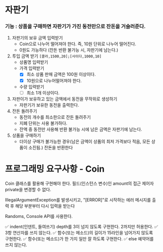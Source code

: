 # 자판기
### 기능 : 상품을 구매하면 자판기가 가진 동전만으로 잔돈을 거슬러준다.
1. 자판기의 보유 금액 입력받기
   - Coin으로 나누어 떨어져야 한다. 즉, 10원 단위로 나누어 떨어진다.
   - 0원도 가능하다 (잔돈 반환 불가능 시, 자판기에 남는다.)
2. 투입 금액 받기
   ```[콜라,1500,20];[사이다,1000,10]```
   - 상품명 입력받기
   - 가격 입력받기
     - [x] 최소 상품 판매 금액은 100원 이상이다.
     - [x] 10원으로 나누어떨어져야 한다.
   - 수량 입력받기
     - [ ] 최소 1개 이상이다.
3. 자판이가 보유하고 있는 금액에서 동전을 무작위로 생성하기
   - 자판기가 보유한 동전을 출력한다.
4. 잔돈 돌려주기
   - 동전의 개수를 최소한으로 잔돈 돌려주기
   - 지폐 단위는 사용 불가하다.
   - 잔액 중 동전만 사용해 반환 불가능 시에 남은 금액은 자판기에 남는다.
5. 상품을 구매하기
   - 더이상 구매가 불가능한 경우(남은 금액이 상품의 최저 가격보다 적음, 모든 상품이 소진됨.) 잔돈을 반환한다


# 프로그래밍 요구사항 - Coin
Coin 클래스를 활용해 구현해야 한다.
필드(인스턴스 변수)인 amount의 접근 제어자 private을 변경할 수 없다.

IllegalArgumentException를 발생시키고, "[ERROR]"로 시작하는 에러 메시지를 출력 후 해당 부분부터 다시 입력을 받는다

Randoms, Console API를 사용한다.

✅ indent(인덴트, 들여쓰기) depth를 3이 넘지 않도록 구현한다. 2까지만 허용한다.
✅ 3항 연산자를 쓰지 않는다.
✅ 함수(또는 메소드)의 길이가 15라인을 넘어가지 않도록 구현한다.
✅ 함수(또는 메소드)가 한 가지 일만 잘 하도록 구현한다.
✅ else 예약어를 쓰지 않는다.